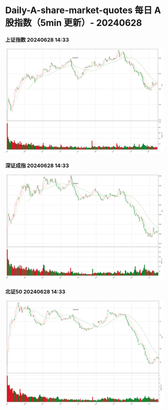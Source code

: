 
# Daily-A-share-market-quotes 每日 A 股指数（5min 更新）- 20240628

### 上证指数 20240628 14:33
![](./fig/2024/6/20240628-sh000001.png)

### 深证成指 20240628 14:33
![](./fig/2024/6/20240628-sz399001.png)

### 北证50 20240628 14:33
![](./fig/2024/6/20240628-bj899050.png)
